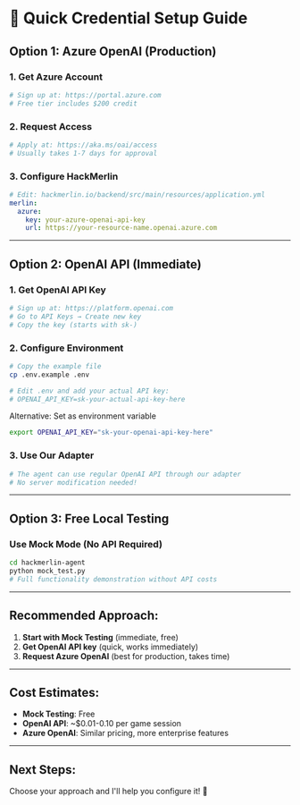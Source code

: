 # 🔑 Quick Credential Setup Guide

## **Option 1: Azure OpenAI (Production)**

### 1. Get Azure Account
```bash
# Sign up at: https://portal.azure.com
# Free tier includes $200 credit
```

### 2. Request Access
```bash
# Apply at: https://aka.ms/oai/access
# Usually takes 1-7 days for approval
```

### 3. Configure HackMerlin
```yaml
# Edit: hackmerlin.io/backend/src/main/resources/application.yml
merlin:
  azure:
    key: your-azure-openai-api-key
    url: https://your-resource-name.openai.azure.com
```

---

## **Option 2: OpenAI API (Immediate)**

### 1. Get OpenAI API Key
```bash
# Sign up at: https://platform.openai.com
# Go to API Keys → Create new key
# Copy the key (starts with sk-)
```

### 2. Configure Environment
```bash
# Copy the example file
cp .env.example .env

# Edit .env and add your actual API key:
# OPENAI_API_KEY=sk-your-actual-api-key-here
```

Alternative: Set as environment variable
```bash
export OPENAI_API_KEY="sk-your-openai-api-key-here"
```

### 3. Use Our Adapter
```bash
# The agent can use regular OpenAI API through our adapter
# No server modification needed!
```

---

## **Option 3: Free Local Testing**

### Use Mock Mode (No API Required)
```bash
cd hackmerlin-agent
python mock_test.py
# Full functionality demonstration without API costs
```

---

## **Recommended Approach:**

1. **Start with Mock Testing** (immediate, free)
2. **Get OpenAI API key** (quick, works immediately)  
3. **Request Azure OpenAI** (best for production, takes time)

---

## **Cost Estimates:**

- **Mock Testing**: Free
- **OpenAI API**: ~$0.01-0.10 per game session
- **Azure OpenAI**: Similar pricing, more enterprise features

---

## **Next Steps:**

Choose your approach and I'll help you configure it! 🚀 